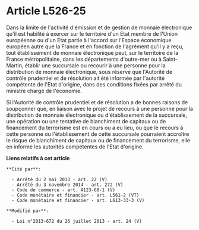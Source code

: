 # Article L526-25

Dans la limite de l'activité d'émission et de gestion de monnaie électronique qu'il est habilité à exercer sur le territoire
d'un Etat membre de l'Union européenne ou d'un Etat partie à l'accord sur l'Espace économique européen autre que la France et
en fonction de l'agrément qu'il y a reçu, tout établissement de monnaie électronique peut, sur le territoire de la France
métropolitaine, dans les départements d'outre-mer ou à Saint-Martin, établir une succursale ou recourir à une personne pour
la distribution de monnaie électronique, sous réserve que l'Autorité de contrôle prudentiel et de résolution ait été informée
par l'autorité compétente de l'Etat d'origine, dans des conditions fixées par arrêté du ministre chargé de l'économie. 

Si l'Autorité de contrôle prudentiel et de résolution a de bonnes raisons de soupçonner que, en liaison avec le projet de
recours à une personne pour la distribution de monnaie électronique ou d'établissement de la succursale, une opération ou une
tentative de blanchiment de capitaux ou de financement du terrorisme est en cours ou a eu lieu, ou que le recours à cette
personne ou l'établissement de cette succursale pourraient accroître le risque de blanchiment de capitaux ou de financement
du terrorisme, elle en informe les autorités compétentes de l'Etat d'origine.

**Liens relatifs à cet article**

	**Cité par**:

	  - Arrêté du 2 mai 2013 - art. 22 (V)
	  - Arrêté du 3 novembre 2014 - art. 272 (V)
	  - Code de commerce - art. A123-68-1 (V)
	  - Code monétaire et financier - art. L561-2 (VT)
	  - Code monétaire et financier - art. L613-33-3 (V)

	**Modifié par**:

	  - Loi n°2013-672 du 26 juillet 2013 - art. 24 (V)
